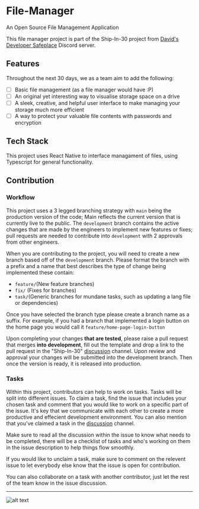 # File-Manager
An Open Source File Management Application

This file manager project is part of the Ship-In-30 project from [David's Developer Safeplace](https://discord.gg/devsafeplace) Discord server.

## Features
Throughout the next 30 days, we as a team aim to add the following:

- [ ] Basic file management (as a file manager would have :P)
- [ ] An original yet interesting way to visualise storage space on a drive
- [ ] A sleek, creative, and helpful user interface to make managing your storage much more efficient
- [ ] A way to protect your valuable file contents with passwords and encryption

## Tech Stack

This project uses React Native to interface managament of files, using Typescript for general functionality.


## Contribution

### Workflow

This project uses a 3 legged branching strategy with `main` being the production version of the code; Main reflects the current version that is currently live to the public. The `development` branch contains the active changes that are made by the engineers to implement new features or fixes; pull requests are needed to contribute into `development` with 2 approvals from other engineers.

When you are contributing to the project, you will need to create a new branch based off of the `development` branch. Please format the branch with a prefix and a name that best describes the type of change being implemented these contain:

- `feature/`(New feature branches)
- `fix/` (Fixes for branches)
- `task/`(Generic branches for mundane tasks, such as updating a lang file or dependencies)

Once you have selected the branch type please create a branch name as a suffix. For example, if you had a branch that implemented a login button on the home page you would call it `feature/home-page-login-button`

Upon completing your changes **that are tested**, please raise a pull request that merges **into development**, fill out the template and drop a link to the pull request in the "Ship-In-30" [discussion](https://discord.com/channels/368853404723707914/1073307477405335592) channel. Upon review and approval your changes will be submitted into the development branch. Then once the version is ready, it is released into production.

### Tasks

Within this project, contributors can help to work on tasks. Tasks will be split into different issues. To claim a task, find the issue that includes your chosen task and comment that you would like to work on a specific part of the issue. It's key that we communicate with each other to create a more productive and effecient development environment. You can also mention that you've claimed a task in the [discussion](https://discord.com/channels/368853404723707914/1073307477405335592) channel. 

Make sure to read all the discussion within the issue to know what needs to be completed, there will be a checklist of tasks and who's working on them in the issue description to help things flow smoothly.

If you would like to unclaim a task, make sure to comment on the relevent issue to let everybody else know that the issue is open for contribution. 

You can also collaborate on a task with another contributor, just let the rest of the team know in the issue discussion.

---

![alt text](https://images-ext-1.discordapp.net/external/ZodgpNW25bKMHly3yapNdxjUcH8s__4xR5pqVxXy1dA/https/cdn-longterm.mee6.xyz/plugins/embeds/images/368853404723707914/668c5398d4a84cfbd3475ae6d201c456e398f819dcbf513c719b6d00aac67756.png?width=848&height=676)
